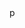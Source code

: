 <!DOCTYPE html>
<html lang="en">
<head>
    <meta charset="UTF-8">
    <meta http-equiv="X-UA-Compatible" content="IE=edge">
    <meta name="viewport" content="width=<script>>, initial-scale=1.0">
    <title>Document</title>
</head>
<body>
    <script>
        function ask(question, yes, no) {
 if (confirm(question)) yes();
 else no();
}
ask(
 "Do you agree?",
 () => alert("You agreed."),
 () => alert("You canceled the execution.")
);


   
   </script>
</body>
</html>p
